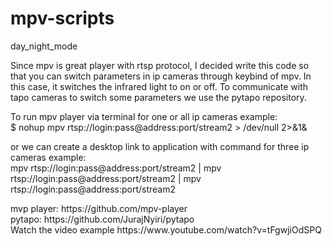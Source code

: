 # mpv-scripts
day_night_mode

Since mpv is great player with rtsp protocol, I decided write this code so that you can switch parameters in ip cameras through keybind of mpv. In this case, it switches the infrared light to on or off. To communicate with tapo cameras to switch some parameters we use the pytapo repository.
<p>
To run mpv player via terminal for one or all ip cameras example:
<br/>
$ nohup mpv rtsp://login:pass@address:port/stream2 > /dev/null 2>&1&
<p>
or we can create a desktop link to application with command for three ip cameras example:
<br/>
mpv rtsp://login:pass@address:port/stream2 | mpv rtsp://login:pass@address:port/stream2 | mpv rtsp://login:pass@address:port/stream2
<p>
mvp player: https://github.com/mpv-player
<br/>
pytapo: https://github.com/JurajNyiri/pytapo
<br/>
Watch the video example https://www.youtube.com/watch?v=tFgwjiOdSPQ
<p>
